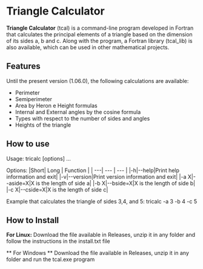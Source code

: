 # Triangle Calculator

**Triangle Calculator** (tcal) is a command-line program developed in Fortran that calculates the principal elements of a triangle based on the dimension of its sides a, b and c. Along with the program, a Fortran library (tcal_lib) is also available, which can be used in other mathematical projects.

## Features
Until the present version (1.06.0), the following calculations are available:
* Perimeter
* Semiperimeter
* Area by Heron e Height formulas
* Internal and External angles by the cosine formula
* Types with respect to the number of sides and angles
* Heights of the triangle

## How to use

Usage: tricalc [options] …

Options:
|Short| Long | Function |
| ---| --- | --- |
|-h|--help|Print help information and exit|
|-v|--version|Print version information and exit|
|-a X|--aside=X|X is the length of side a|
|-b X|--bside=X|X is the length of side b|
|-c X|--cside=X|X is the length of side c|

Example that calculates the triangle of sides 3,4, and 5:
tricalc -a 3 -b 4 -c 5 

## How to Install
**For Linux:**
Download the file available in Releases, unzip it in any folder and follow the instructions in the install.txt file

** For Windows **
Download the file available in Releases, unzip it in any folder and run the tcal.exe program

